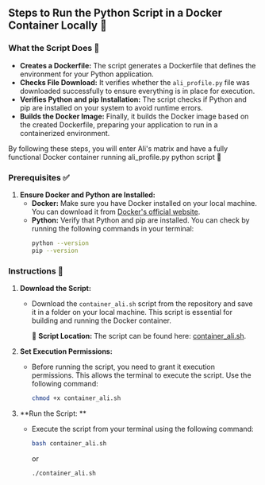## Steps to Run the Python Script in a Docker Container Locally 🚀

### What the Script Does 🔧
- **Creates a Dockerfile:** The script generates a Dockerfile that defines the environment for your Python application.
- **Checks File Download:** It verifies whether the `ali_profile.py` file was downloaded successfully to ensure everything is in place for execution.
- **Verifies Python and pip Installation:** The script checks if Python and pip are installed on your system to avoid runtime errors.
- **Builds the Docker Image:** Finally, it builds the Docker image based on the created Dockerfile, preparing your application to run in a containerized environment.

By following these steps, you will enter Ali's matrix and have a fully functional Docker container running ali_profile.py python script 🌟

### Prerequisites ✅

1. **Ensure Docker and Python are Installed:**
   - **Docker:** Make sure you have Docker installed on your local machine. You can download it from [Docker's official website](https://www.docker.com/get-started).  
   - **Python:** Verify that Python and pip are installed. You can check by running the following commands in your terminal:
     ```bash
     python --version
     pip --version
     ```

### Instructions 📝

1. **Download the Script:**
   - Download the `container_ali.sh` script from the repository and save it in a folder on your local machine. This script is essential for building and running the Docker container.
     
     📜 **Script Location:** The script can be found here: [container_ali.sh](https://github.com/cloudali/cloudali/blob/main/container_ali.sh).

2. **Set Execution Permissions:**
   - Before running the script, you need to grant it execution permissions. This allows the terminal to execute the script. Use the following command:
     ```bash
     chmod +x container_ali.sh
     ```
3. **Run the Script: **
   - Execute the script from your terminal using the following command:
     ```bash
     bash container_ali.sh
     ```
     or
        ```bash
        ./container_ali.sh
     ```

